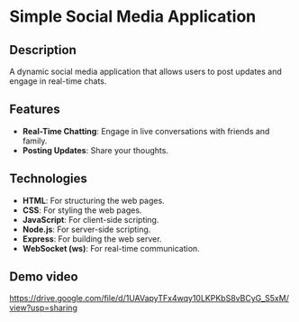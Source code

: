 # Simple Social Media Application

## Description
A dynamic social media application that allows users to post updates and engage in real-time chats.

## Features
- **Real-Time Chatting**: Engage in live conversations with friends and family.
- **Posting Updates**: Share your thoughts.

## Technologies
- **HTML**: For structuring the web pages.
- **CSS**: For styling the web pages.
- **JavaScript**: For client-side scripting.
- **Node.js**: For server-side scripting.
- **Express**: For building the web server.
- **WebSocket (ws)**: For real-time communication.

## Demo video
https://drive.google.com/file/d/1UAVapyTFx4wqy10LKPKbS8vBCyG_S5xM/view?usp=sharing
